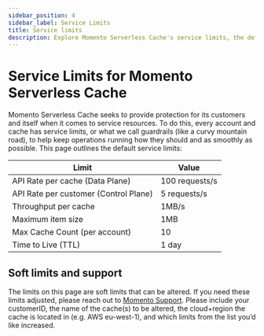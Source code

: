 ```yaml
---
sidebar_position: 4
sidebar_label: Service Limits
title: Service limits
description: Explore Momento Serverless Cache's service limits, the default values, and how to get them changed if you need.
---
```


# Service Limits for Momento Serverless Cache

Momento Serverless Cache seeks to provide protection for its customers and itself when it comes to service resources. To do this, every account and cache has service limits, or what we call guardrails (like a curvy mountain road), to help keep operations running how they should and as smoothly as possible. This page outlines the default service limits:

| Limit                                 | Value    |
|---------------------------------------|----------|
| API Rate per cache (Data Plane)       | 100 requests/s |
| API Rate per customer (Control Plane) | 5 requests/s   |
| Throughput per cache                  | 1MB/s    |
| Maximum item size                     | 1MB      |
| Max Cache Count (per account)         | 10       |
| Time to Live (TTL)                    | 1 day    |

## Soft limits and support
The limits on this page are soft limits that can be altered. If you need these limits adjusted, please reach out to [Momento Support](mailto:support@momentohq.com). Please include your customerID, the name of the cache(s) to be altered, the cloud+region the cache is located in (e.g. AWS eu-west-1), and which limits from the list you’d like increased.